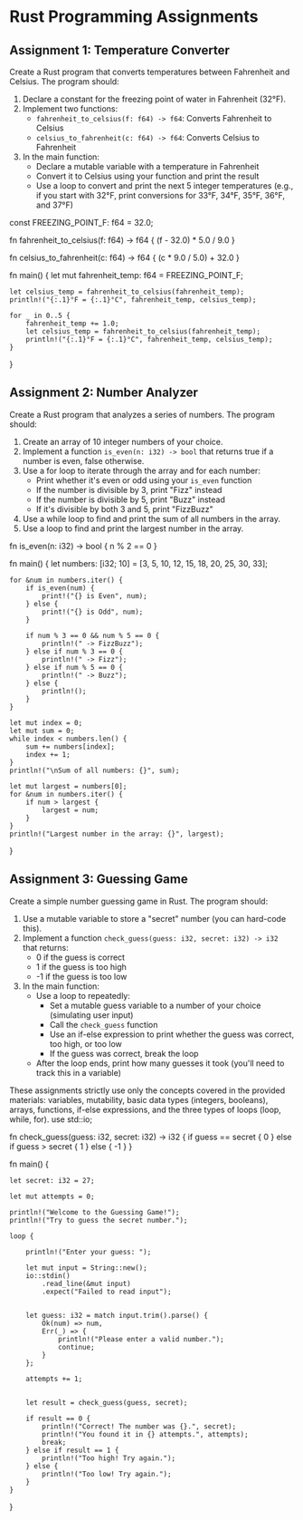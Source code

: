 # Rust Programming Assignments

## Assignment 1: Temperature Converter

Create a Rust program that converts temperatures between Fahrenheit and Celsius. The program should:

1. Declare a constant for the freezing point of water in Fahrenheit (32°F).
2. Implement two functions:
   - `fahrenheit_to_celsius(f: f64) -> f64`: Converts Fahrenheit to Celsius
   - `celsius_to_fahrenheit(c: f64) -> f64`: Converts Celsius to Fahrenheit
3. In the main function:
   - Declare a mutable variable with a temperature in Fahrenheit
   - Convert it to Celsius using your function and print the result
   - Use a loop to convert and print the next 5 integer temperatures (e.g., if you start with 32°F, print conversions for 33°F, 34°F, 35°F, 36°F, and 37°F)

const FREEZING_POINT_F: f64 = 32.0;

fn fahrenheit_to_celsius(f: f64) -> f64 {
    (f - 32.0) * 5.0 / 9.0
}

fn celsius_to_fahrenheit(c: f64) -> f64 {
    (c * 9.0 / 5.0) + 32.0
}

fn main() {
    let mut fahrenheit_temp: f64 = FREEZING_POINT_F;

    let celsius_temp = fahrenheit_to_celsius(fahrenheit_temp);
    println!("{:.1}°F = {:.1}°C", fahrenheit_temp, celsius_temp);

    for _ in 0..5 {
        fahrenheit_temp += 1.0;
        let celsius_temp = fahrenheit_to_celsius(fahrenheit_temp);
        println!("{:.1}°F = {:.1}°C", fahrenheit_temp, celsius_temp);
    }
}


## Assignment 2: Number Analyzer

Create a Rust program that analyzes a series of numbers. The program should:

1. Create an array of 10 integer numbers of your choice.
2. Implement a function `is_even(n: i32) -> bool` that returns true if a number is even, false otherwise.
3. Use a for loop to iterate through the array and for each number:
   - Print whether it's even or odd using your `is_even` function
   - If the number is divisible by 3, print "Fizz" instead
   - If the number is divisible by 5, print "Buzz" instead
   - If it's divisible by both 3 and 5, print "FizzBuzz"
4. Use a while loop to find and print the sum of all numbers in the array.
5. Use a loop to find and print the largest number in the array.

fn is_even(n: i32) -> bool {
    n % 2 == 0
}

fn main() {
    let numbers: [i32; 10] = [3, 5, 10, 12, 15, 18, 20, 25, 30, 33];

    for &num in numbers.iter() {
        if is_even(num) {
            print!("{} is Even", num);
        } else {
            print!("{} is Odd", num);
        }

        if num % 3 == 0 && num % 5 == 0 {
            println!(" -> FizzBuzz");
        } else if num % 3 == 0 {
            println!(" -> Fizz");
        } else if num % 5 == 0 {
            println!(" -> Buzz");
        } else {
            println!();
        }
    }

    let mut index = 0;
    let mut sum = 0;
    while index < numbers.len() {
        sum += numbers[index];
        index += 1;
    }
    println!("\nSum of all numbers: {}", sum);

    let mut largest = numbers[0];
    for &num in numbers.iter() {
        if num > largest {
            largest = num;
        }
    }
    println!("Largest number in the array: {}", largest);
}


## Assignment 3: Guessing Game

Create a simple number guessing game in Rust. The program should:

1. Use a mutable variable to store a "secret" number (you can hard-code this).
2. Implement a function `check_guess(guess: i32, secret: i32) -> i32` that returns:
   - 0 if the guess is correct
   - 1 if the guess is too high
   - -1 if the guess is too low
3. In the main function:
   - Use a loop to repeatedly:
     - Set a mutable guess variable to a number of your choice (simulating user input)
     - Call the `check_guess` function
     - Use an if-else expression to print whether the guess was correct, too high, or too low
     - If the guess was correct, break the loop
   - After the loop ends, print how many guesses it took (you'll need to track this in a variable)

These assignments strictly use only the concepts covered in the provided materials: variables, mutability, basic data types (integers, booleans), arrays, functions, if-else expressions, and the three types of loops (loop, while, for). 
use std::io;

fn check_guess(guess: i32, secret: i32) -> i32 {
    if guess == secret {
        0
    } else if guess > secret {
        1
    } else {
        -1
    }
}

fn main() {
    
    let secret: i32 = 27;

    let mut attempts = 0;

    println!("Welcome to the Guessing Game!");
    println!("Try to guess the secret number.");

    loop {
       
        println!("Enter your guess: ");

        let mut input = String::new();
        io::stdin()
            .read_line(&mut input)
            .expect("Failed to read input");

        
        let guess: i32 = match input.trim().parse() {
            Ok(num) => num,
            Err(_) => {
                println!("Please enter a valid number.");
                continue;
            }
        };

        attempts += 1;

    
        let result = check_guess(guess, secret);

        if result == 0 {
            println!("Correct! The number was {}.", secret);
            println!("You found it in {} attempts.", attempts);
            break;
        } else if result == 1 {
            println!("Too high! Try again.");
        } else {
            println!("Too low! Try again.");
        }
    }
}


